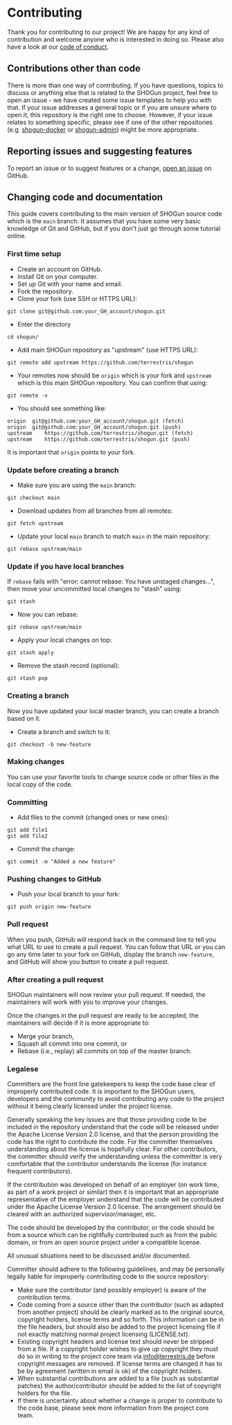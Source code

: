 # Contributing

Thank you for contributing to our project! We are happy for any kind of contribution
and welcome anyone who is interested in doing so. Please also have a look at our [code of conduct](./CODE_OF_CONDUCT.md).

## Contributions other than code

There is more than one way of contributing. If you have questions, topics to discuss or anything else
that is related to the SHOGun project, feel free to open an issue - we have created some issue templates to help you 
with that. If your issue addresses a general topic or if you are unsure where to open it, this repository is the right 
one to choose. However, if your issue relates to something specific, please see if one of the other repositories
(e.g. [shogun-docker](https://github.com/terrestris/shogun-docker) or [shogun-admin](https://github.com/terrestris/shogun-admin))
might be more appropriate.

## Reporting issues and suggesting features

To report an issue or to suggest features or a change, [open an issue](https://github.com/terrestris/shogun/issues/new/choose)
on GitHub.

## Changing code and documentation

This guide covers contributing to the main version of SHOGun source code which is the `main` branch. It assumes that you 
have some very basic knowledge of Git and GitHub, but if you don't just go through some tutorial online.

### First time setup

* Create an account on GitHub.
* Install Git on your computer.
* Set up Git with your name and email.
* Fork the repository.
* Clone your fork (use SSH or HTTPS URL):

```
git clone git@github.com:your_GH_account/shogun.git
```

* Enter the directory

```
cd shogun/
```

* Add main SHOGun repository as "upstream" (use HTTPS URL):

```
git remote add upstream https://github.com/terrestris/shogun
```

* Your remotes now should be `origin` which is your fork and `upstream` which
  is this main SHOGun repository. You can confirm that using:

```
git remote -v
```

* You should see something like:

```
origin	git@github.com:your_GH_account/shogun.git (fetch)
origin	git@github.com:your_GH_account/shogun.git (push)
upstream	https://github.com/terrestris/shogun.git (fetch)
upstream	https://github.com/terrestris/shogun.git (push)
```

It is important that `origin` points to your fork.

### Update before creating a branch

* Make sure you are using the `main` branch:

```
git checkout main
```

* Download updates from all branches from all remotes:

```
git fetch upstream
```

* Update your local `main` branch to match `main` in the main repository:

```
git rebase upstream/main
```

### Update if you have local branches

If `rebase` fails with "error: cannot rebase: You have unstaged changes...",
then move your uncommitted local changes to "stash" using:

```
git stash
```

* Now you can rebase:

```
git rebase upstream/main
```

* Apply your local changes on top:

```
git stash apply
```

* Remove the stash record (optional):

```
git stash pop
```

### Creating a branch

Now you have updated your local master branch, you can create a branch based on it.

* Create a branch and switch to it:

```
git checkout -b new-feature
```

### Making changes

You can use your favorite tools to change source code or other files in the local copy of the code.

### Committing

* Add files to the commit (changed ones or new ones):

```
git add file1
git add file2
```

* Commit the change:

```
git commit -m "Added a new feature"
```

### Pushing changes to GitHub

* Push your local branch to your fork:

```
git push origin new-feature
```

### Pull request

When you push, GitHub will respond back in the command line to tell you what URL to use to create a pull request. 
You can follow that URL or you can go any time later to your fork on GitHub, display the branch `new-feature`, and 
GitHub will show you button to create a pull request.

### After creating a pull request

SHOGun maintainers will now review your pull request. If needed, the maintainers will work with you to improve 
your changes.

Once the changes in the pull request are ready to be accepted, the maintainers will decide if it is more appropriate to:

* Merge your branch,
* Squash all commit into one commit, or
* Rebase (i.e., replay) all commits on top of the master branch.

### Legalese

Committers are the front line gatekeepers to keep the code base clear of improperly contributed code. It is important 
to the SHOGun users, developers and the community to avoid contributing any code to the project without it being 
clearly licensed under the project license.

Generally speaking the key issues are that those providing code to be included in the repository understand that the 
code will be released under the Apache License Version 2.0 license, and that the person providing the code has the 
right to contribute the code. For the committer themselves understanding about the license is hopefully clear. For 
other contributors, the committer should verify the understanding unless the committer is very comfortable that 
the contributor understands the license (for instance frequent contributors).

If the contribution was developed on behalf of an employer (on work time, as part of a work project or similar) then 
it is important that an appropriate representative of the employer understand that the code will be contributed under 
the Apache License Version 2.0 license. The arrangement should be cleared with an authorized supervisor/manager, etc.

The code should be developed by the contributor, or the code should be from a source which can be rightfully contributed
such as from the public domain, or from an open source project under a compatible license.

All unusual situations need to be discussed and/or documented.

Committer should adhere to the following guidelines, and may be personally legally liable for improperly contributing
code to the source repository:

* Make sure the contributor (and possibly employer) is aware of the contribution terms.
* Code coming from a source other than the contributor (such as adapted from another project) should be clearly marked 
  as to the original source, copyright holders, license terms and so forth. This information can be in the file 
  headers, but should also be added to the project licensing file if not exactly matching normal project licensing 
  (LICENSE.txt).
* Existing copyright headers and license text should never be stripped from a file. If a copyright holder wishes to 
  give up copyright they must do so in writing to the project core team via info@terrestris.de before copyright 
  messages are removed. If license terms are changed it has to be by agreement (written in email is ok) of the 
  copyright holders.
* When substantial contributions are added to a file (such as substantial patches) the author/contributor should be 
  added to the list of copyright holders for the file.
* If there is uncertainty about whether a change is proper to contribute to the code base, please seek more information
  from the project core team.
